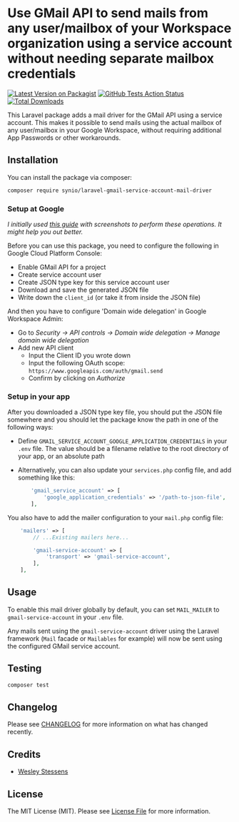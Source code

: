 # Use GMail API to send mails from any user/mailbox of your Workspace organization using a service account without needing separate mailbox credentials

[![Latest Version on Packagist](https://img.shields.io/packagist/v/synio/laravel-gmail-service-account-mail-driver.svg?style=flat)](https://packagist.org/packages/synio/laravel-gmail-service-account-mail-driver)
[![GitHub Tests Action Status](https://img.shields.io/github/workflow/status/synio-wesley/laravel-gmail-service-account-mail-driver/run-tests?label=tests&style=flat)](https://github.com/synio-wesley/laravel-gmail-service-account-mail-driver/actions?query=workflow%3Arun-tests+branch%3Amain)
[![Total Downloads](https://img.shields.io/packagist/dt/synio/laravel-gmail-service-account-mail-driver.svg?style=flat-square)](https://packagist.org/packages/synio/laravel-gmail-service-account-mail-driver)

This Laravel package adds a mail driver for the GMail API using a service account. This makes it possible to send mails using the actual mailbox of any user/mailbox in your Google Workspace, without requiring additional App Passwords or other workarounds.

## Installation

You can install the package via composer:

```bash
composer require synio/laravel-gmail-service-account-mail-driver
```

### Setup at Google

*I initially used [this guide](https://ebstalimited.zendesk.com/hc/en-us/articles/360017031473-How-to-a-create-a-Gmail-service-account) with screenshots to perform these operations. It might help you out better.*

Before you can use this package, you need to configure the following in Google Cloud Platform Console:

- Enable GMail API for a project
- Create service account user
- Create JSON type key for this service account user
- Download and save the generated JSON file
- Write down the `client_id` (or take it from inside the JSON file)

And then you have to configure 'Domain wide delegation' in Google Workspace Admin:

- Go to *Security -> API controls -> Domain wide delegation -> Manage domain wide delegation*
- Add new API client
  - Input the Client ID you wrote down
  - Input the following OAuth scope: `https://www.googleapis.com/auth/gmail.send`
  - Confirm by clicking on *Authorize*

### Setup in your app

After you downloaded a JSON type key file, you should put the JSON file somewhere and you should let the package know the path in one of the following ways:

- Define `GMAIL_SERVICE_ACCOUNT_GOOGLE_APPLICATION_CREDENTIALS` in your `.env` file. The value should be a filename relative to the root directory of your app, or an absolute path
- Alternatively, you can also update your `services.php` config file, and add something like this:

    ```php
        'gmail_service_account' => [
            'google_application_credentials' => '/path-to-json-file',
        ],
    ```

You also have to add the mailer configuration to your `mail.php` config file:

```php
    'mailers' => [
        // ...Existing mailers here...

        'gmail-service-account' => [
            'transport' => 'gmail-service-account',
        ],
    ],
```

## Usage

To enable this mail driver globally by default, you can set `MAIL_MAILER` to `gmail-service-account` in your `.env` file.

Any mails sent using the `gmail-service-account` driver using the Laravel framework (`Mail` facade or `Mailables` for example) will now be sent using the configured GMail service account.

## Testing

```bash
composer test
```

## Changelog

Please see [CHANGELOG](CHANGELOG.md) for more information on what has changed recently.

## Credits

- [Wesley Stessens](https://github.com/synio-wesley)

## License

The MIT License (MIT). Please see [License File](LICENSE.md) for more information.
